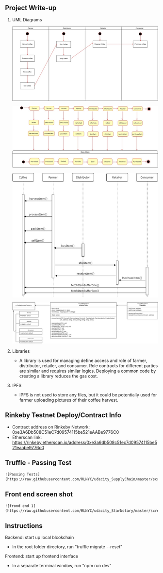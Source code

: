 

## Project Write-up
1. UML Diagrams

     ![Activity Diagram](https://raw.githubusercontent.com/RLNYC/udacity_SupplyChain/master/UML/outputs/Activity%20UML.jpg)

     ![State Diagram](https://raw.githubusercontent.com/RLNYC/udacity_SupplyChain/master/UML/outputs/State%20UML.jpg)

     ![Sequence Diagram](https://raw.githubusercontent.com/RLNYC/udacity_SupplyChain/master/UML/outputs/Sequence%20UML.jpg)

     ![Data Model Diagram](https://raw.githubusercontent.com/RLNYC/udacity_SupplyChain/master/UML/outputs/Data%20Model%20UML.jpg)

2. Libraries
    - A library is used for managing define access and role of farmer, distributor, retailer, and consumer. Role contracts for different parties are similar and requires similar       logics. Deploying a common code by creating a library reduces the gas cost. 

3. IPFS
   - IPFS is not used to store any files, but it could be potentially used for farmer uploading pictures of their coffee harvest.  

## Rinkeby Testnet Deploy/Contract Info
- Contract address on Rinkeby Network: 0xe3A6Db508C51eC7d09574115be521eAABe9776C0
- Etherscan link: https://rinkeby.etherscan.io/address/0xe3a6db508c51ec7d09574115be521eaabe9776c0

## Truffle - Passing Test

    ![Passing Tests](https://raw.githubusercontent.com/RLNYC/udacity_SupplyChain/master/screenshots/passing%20tests.jpg)

## Front end screen shot

    ![frond end 1](https://raw.githubusercontent.com/RLNYC/udacity_StarNotary/master/screenshots/passing%20test.jpg)

## Instructions
   
   Backend: start up local blcokchain
   - In the root folder directory, run "truffle migrate --reset"

   Frontend: start up frontend interface
   - In a separate terminal window, run "npm run dev"

